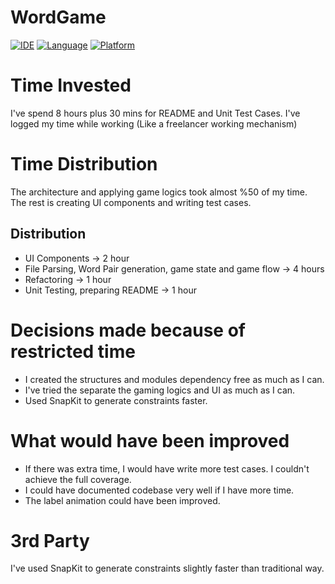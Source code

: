 # WordGame

[![IDE](https://img.shields.io/badge/Xcode-14-blue.svg)](https://developer.apple.com/xcode/)
[![Language](https://img.shields.io/badge/swift-5-orange.svg)](https://swift.org)
[![Platform](https://img.shields.io/badge/iOS-13-green.svg)](https://developer.apple.com/ios/)

# Time Invested
I've spend 8 hours plus 30 mins for README and Unit Test Cases. I've logged my time while working (Like a freelancer working mechanism)

# Time Distribution
The architecture and applying game logics took almost %50 of my time.
The rest is creating UI components and writing test cases.

## Distribution
- UI Components -> 2 hour
- File Parsing, Word Pair generation, game state and game flow -> 4 hours
- Refactoring -> 1 hour
- Unit Testing, preparing README -> 1 hour

# Decisions made because of restricted time
- I created the structures and modules dependency free as much as I can. 
- I've tried the separate the gaming logics and UI as much as I can.
- Used SnapKit to generate constraints faster.

# What would have been improved
- If there was extra time, I would have write more test cases. I couldn't achieve the full coverage.
- I could have documented codebase very well if I have more time.
- The label animation could have been improved.

# 3rd Party
I've used SnapKit to generate constraints slightly faster than traditional way.